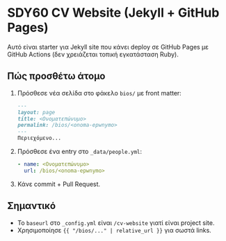 
# SDY60 CV Website (Jekyll + GitHub Pages)

Αυτό είναι starter για Jekyll site που κάνει deploy σε GitHub Pages με GitHub Actions (δεν χρειάζεται τοπική εγκατάσταση Ruby).

## Πώς προσθέτω άτομο
1. Πρόσθεσε νέα σελίδα στο φάκελο `bios/` με front matter:
   ```markdown
   ---
   layout: page
   title: <Ονοματεπώνυμο>
   permalink: /bios/<onoma-epwnymo>
   ---
   Περιεχόμενο...
   ```
2. Πρόσθεσε ένα entry στο `_data/people.yml`:
   ```yaml
   - name: <Ονοματεπώνυμο>
     url: /bios/<onoma-epwnymo>
   ```
3. Κάνε commit + Pull Request.

## Σημαντικό
- Το `baseurl` στο `_config.yml` είναι `/cv-website` γιατί είναι project site.
- Χρησιμοποίησε `{{ "/bios/..." | relative_url }}` για σωστά links.
